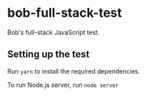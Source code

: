 # bob-full-stack-test
Bob's full-stack JavaScript test.
## Setting up the test
Run `yarn` to install the required dependencies.

To run Node.js server, run `node server`
